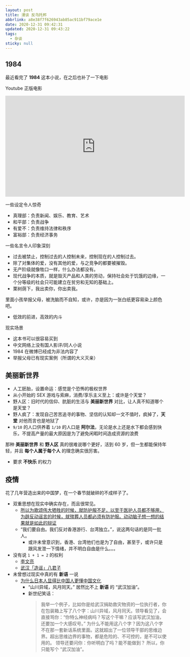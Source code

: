 ```yaml
---
layout: post
title: 漫谈 反乌托邦
abbrlink: a8e38f7f626943ab85ac911bf79ace1e
date: 2020-12-31 09:42:31
updated: 2020-12-31 09:43:22
tags:
  - 杂谈
sticky: null
---
```


## 1984

最近看完了 **1984** 这本小说，在之后也补了一下电影

Youtube 正版电影

<iframe width="560" height="315" src="https://www.youtube.com/embed/S0WSCZx6R6M" frameborder="0" allow="accelerometer; autoplay; encrypted-media; gyroscope; picture-in-picture" allowfullscreen></iframe>

一些设定令人惊奇

- 真理部：负责新闻、娱乐、教育、艺术
- 和平部：负责战争
- 有爱不：负责维持法律和秩序
- 富裕部：负责经济事务

一些名言令人印象深刻

- 过去被禁止，控制过去的人控制未来，控制现在的人控制过去。
- 除了对集体的爱，没有其他的爱，与之竞争的都要被摧毁。
- 无产阶级就像牲口一样，什么办法都没有。
- 现代战争的本质，就是毁灭产品和人类的劳动，保持社会处于饥饿的边缘，一个分等级的社会只可能建立在贫穷和无知的基础上。
- 栗树荫下，我出卖你，你出卖我。

里面小孩举报父母，被洗脑而不自知，或许，亦是因为一张白纸更容易染上颜色吧。

- 低效的前进，高效的内斗

现实场景

- 这本书可以很容易买到
- 中文网络上没有国人影评/同人小说
- 1984 在微博已经成为非法内容了
- 举报父母已有现实案例（所谓的大义灭亲）

## 美丽新世界

- 人工胚胎，设置命运：感觉是个恐怖的极权世界
- 从小开始的 SEX 游戏与索麻，消费/享乐主义至上：或许是个天堂？
- 野人区：旧时代的信仰、肮脏的生活与 **美丽新世界** 对比，让人真不知道哪个是天堂？
- 野人疯了：发现自己苦苦追寻的事物、坚信的认知却一文不值时，疯掉了，**天堂** 对他而言也是地狱了
- `9/10` 的人口供养着 `1/10` 的人口是 **阿尔法**，无论是水上还是水下都会感到快乐，不提高产量的最大原因是为了避免闲暇时间造成资源的浪费

那种 **美丽新世界** 和 **野人区** 真的很难说哪个更好，活到 60 岁，但一生都能保持年轻，并且 **每个人属于每个人** 的理念确实很厉害。

- 要求 **不快乐** 的权力

## 疫情

花了几年营造出来的中国梦，在一个春节就破碎的不成样子了。

- 双重思想在现实中确实存在，而且很常见。
  - [所以为歌颂伟大牺牲的时候，就防护服不足，以至于医护人员都不够用，为辟反动谣言的时候，就殡葬人员都必须有防护服。动动脑子想一想的结果就是如此的辩证](https://twitter.com/LiYing_2015/status/1227363930504196096)
  - “我们要自由。我们反对香港游行、台湾独立。”，说这两句话的是同一批人。
    - 或许未曾意识到，香港、台湾他们也是为了自由，甚至于，或许只是跟风发泄一下情绪，并不明白自由是什么。。。
- 没有说 `1 + 1 = 2` 的权利
  - [李文亮](https://zh.wikipedia.org/wiki/%E6%9D%8E%E6%96%87%E4%BA%AE)
  - [武汉「造谣」八君子](https://zh.wikipedia.org/wiki/%E6%AD%A6%E6%BC%A2%E9%80%A0%E8%AC%A0%E5%85%AB%E5%90%9B%E5%AD%90)
- 未曾想过现实中真的有 **新语** 一说
  - [为什么日本人显得比中国人更懂中国文化](https://mp.weixin.qq.com/s/bS_8xCR2bxpwWKcoAeo4pw)
    - “山川异域，风月同天。” 居然比不上 **新语** 的 “武汉加油”。
    - 新世纪笑话：
      > 我举一个例子，比如你是给武汉捐助救灾物资的一位执行者，你在包装箱上写了八个字：山川异域，风月同天。领导看见了，会直接骂你：“你特么神经病吗？写这个干嘛？应该写武汉加油，还要加一个大感叹号。”
      > 为什么不能用这八个字？因为这八个字不在那一套新话系统里面。这就超出了一位领导干部的思维边界。超出思维边界的事物，都是危险的、不可控的，是不可以使用的。
      > 领导还要问你：你听明白了吗？能不能做到？
      > 所以，你只能写个 “武汉加油”。
